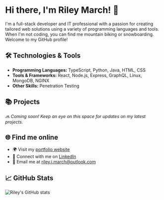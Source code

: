 # Hi there, I'm Riley March! 👋

I'm a full-stack developer and IT professional with a passion for creating tailored web solutions using a variety of programming languages and tools. When I'm not coding, you can find me mountain biking or snowboarding. Welcome to my GitHub profile!

## 🛠️ Technologies & Tools

- **Programming Languages:** TypeScript, Python, Java, HTML, CSS
- **Tools & Frameworks:** React, Node.js, Express, GraphQL, Linux, MongoDB, NGINX
- **Other Skills:** Penetration Testing

## 📚 Projects

_🔜 Coming soon! Keep an eye on this space for updates on my latest projects._

## 🌐 Find me online

- 🌍 Visit my [portfolio website](https://your-portfolio-website.com)
- 💼 Connect with me on [LinkedIn](https://www.linkedin.com/in/riley-march/)
- 📧 Email me at [riley.j.march@outlook.com](mailto:riley.j.march@outlook.com)

## 📈 GitHub Stats

![Riley's GitHub stats](https://github-readme-stats.vercel.app/api?username=your-github-username&show_icons=true&theme=radical)
